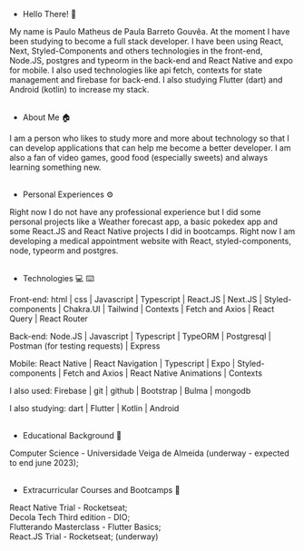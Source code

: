 - Hello There! :wave: <br /> 

My name is Paulo Matheus de Paula Barreto Gouvêa. At the moment I have been studying to become a full stack developer. I have been using React, Next, Styled-Components and others technologies in the front-end, Node.JS, postgres and typeorm in the back-end and React Native and expo for mobile. I also used technologies like api fetch, contexts for state management and firebase for back-end. I also studying Flutter (dart) and Android (kotlin) to increase my stack.<br /> <br /> 

- About Me :house:	<br /> 

I am a person who likes to study more and more about technology so that I can develop applications that can help me become a better developer. I am also a fan of video games, good food (especially sweets) and always learning something new. <br /> <br />

- Personal Experiences :gear:	<br /> 

Right now I do not have any professional experience but I did some personal projects like a Weather forecast app, a basic pokedex app and some React.JS and React Native projects I did in bootcamps. Right now I am developing a medical appointment website with React, styled-components, node, typeorm and postgres.<br /> <br />

- Technologies :computer: :keyboard:		<br /> 

Front-end: html | css | Javascript | Typescript | React.JS | Next.JS | Styled-components | Chakra.UI | Tailwind | Contexts | Fetch and Axios | React Query | React Router<br /> 

Back-end: Node.JS | Javascript | Typescript | TypeORM | Postgresql | Postman (for testing requests) | Express<br />

Mobile: React Native | React Navigation | Typescript | Expo | Styled-components | Fetch and Axios | React Native Animations | Contexts<br />

I also used: Firebase | git | github | Bootstrap | Bulma | mongodb<br />

I also studying: dart | Flutter | Kotlin | Android<br /> <br />

- Educational Background :school:	<br />

Computer Science - Universidade Veiga de Almeida (underway - expected to end june 2023); <br /> <br />

- Extracurricular Courses and Bootcamps 	:notebook:	<br />

React Native Trial - Rocketseat; <br />
Decola Tech Third edition - DIO; <br />
Flutterando Masterclass - Flutter Basics;  <br />
React.JS Trial - Rocketseat; (underway) <br />
